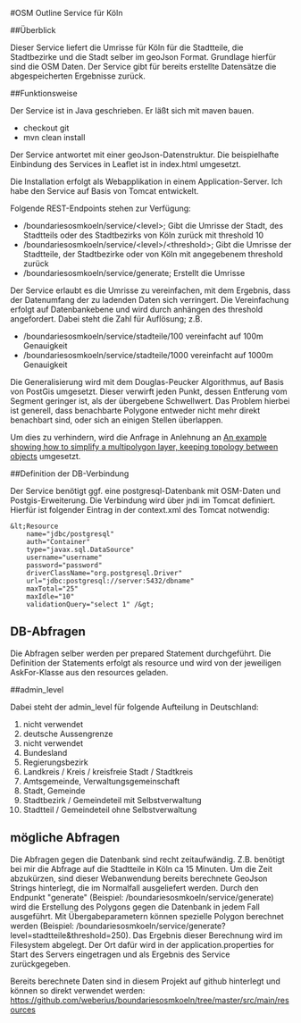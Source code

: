 #OSM Outline Service für Köln

##Überblick

Dieser Service liefert die Umrisse für Köln für die Stadtteile, die Stadtbezirke und die Stadt selber im geoJson Format. Grundlage hierfür sind die OSM Daten. Der Service gibt für bereits erstellte Datensätze die abgespeicherten Ergebnisse zurück. 

##Funktionsweise

Der Service ist in Java geschrieben. Er läßt sich mit maven bauen.
- checkout git
- mvn clean install

Der Service antwortet mit einer geoJson-Datenstruktur. Die beispielhafte Einbindung des Services in Leaflet ist in index.html umgesetzt.

Die Installation erfolgt als Webapplikation in einem Application-Server. Ich habe den Service auf Basis von Tomcat entwickelt. 

Folgende REST-Endpoints stehen zur Verfügung:
- /boundariesosmkoeln/service/&lt;level&gt;; Gibt die Umrisse der Stadt, des Stadtteils oder des Stadtbezirks von Köln zurück mit threshold 10
- /boundariesosmkoeln/service/&lt;level&gt;/&lt;threshold&gt;; Gibt die Umrisse der Stadtteile, der Stadtbezirke oder von Köln mit angegebenem threshold zurück 
- /boundariesosmkoeln/service/generate; Erstellt die Umrisse

Der Service erlaubt es die Umrisse zu vereinfachen, mit dem Ergebnis, dass der Datenumfang der zu ladenden Daten sich verringert. Die Vereinfachung erfolgt auf Datenbankebene und wird durch anhängen des threshold angefordert. Dabei steht die Zahl für Auflösung; z.B.
- /boundariesosmkoeln/service/stadteile/100 vereinfacht auf 100m Genauigkeit
- /boundariesosmkoeln/service/stadteile/1000 vereinfacht auf 1000m Genauigkeit

Die Generalisierung wird mit dem Douglas-Peucker Algorithmus, auf Basis von PostGis umgesetzt. Dieser verwirft jeden Punkt, dessen Entferung vom Segment geringer ist, als der übergebene Schwellwert. Das Problem hierbei ist generell, dass benachbarte Polygone entweder nicht mehr direkt benachbart sind, oder sich an einigen Stellen überlappen.

Um dies zu verhindern, wird die Anfrage in Anlehnung an [An example showing how to simplify a multipolygon layer, keeping topology between objects](https://trac.osgeo.org/postgis/wiki/UsersWikiSimplifyPreserveTopology) umgesetzt.

##Definition der DB-Verbindung

Der Service benötigt ggf. eine postgresql-Datenbank mit OSM-Daten und Postgis-Erweiterung. Die Verbindung wird über jndi im Tomcat definiert. Hierfür ist folgender Eintrag in der context.xml des Tomcat notwendig:

	&lt;Resource 
		name="jdbc/postgresql" 
		auth="Container" 
		type="javax.sql.DataSource"
		username="username" 
		password="password" 
		driverClassName="org.postgresql.Driver"
		url="jdbc:postgresql://server:5432/dbname" 
		maxTotal="25" 
		maxIdle="10"
		validationQuery="select 1" /&gt;

## DB-Abfragen

Die Abfragen selber werden per prepared Statement durchgeführt. Die Definition der Statements erfolgt als resource und wird von der jeweiligen AskFor-Klasse aus den resources geladen. 

##admin_level

Dabei steht der admin_level für folgende Aufteilung in Deutschland:
1. nicht verwendet
2. deutsche Aussengrenze
3. nicht verwendet
4. Bundesland
5. Regierungsbezirk
6. Landkreis / Kreis / kreisfreie Stadt / Stadtkreis 
7. Amtsgemeinde, Verwaltungsgemeinschaft
8. Stadt, Gemeinde
9. Stadtbezirk / Gemeindeteil mit Selbstverwaltung 
10. Stadtteil / Gemeindeteil ohne Selbstverwaltung

## mögliche Abfragen

Die Abfragen gegen die Datenbank sind recht zeitaufwändig. Z.B. benötigt bei mir die Abfrage auf die Stadtteile in Köln ca 15 Minuten. Um die Zeit abzukürzen, sind dieser Webanwendung bereits berechnete GeoJson Strings hinterlegt, die im Normalfall ausgeliefert werden. Durch den Endpunkt "generate" (Beispiel: /boundariesosmkoeln/service/generate) wird die Erstellung des Polygons gegen die Datenbank in jedem Fall ausgeführt. Mit Übergabeparametern können spezielle Polygon berechnet werden (Beispiel: /boundariesosmkoeln/service/generate?level=stadtteile&threshold=250). Das Ergebnis dieser Berechnung wird im Filesystem abgelegt. Der Ort dafür wird in der application.properties for Start des Servers eingetragen und als Ergebnis des Service zurückgegeben.

Bereits berechnete Daten sind in diesem Projekt auf github hinterlegt und können so direkt verwendet werden: https://github.com/weberius/boundariesosmkoeln/tree/master/src/main/resources
